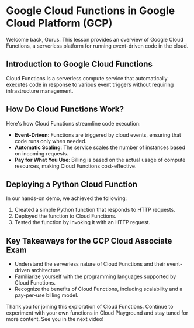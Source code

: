 # Google Cloud Functions in Google Cloud Platform (GCP)

Welcome back, Gurus. This lesson provides an overview of Google Cloud Functions, a serverless platform for running event-driven code in the cloud.

## Introduction to Google Cloud Functions

Cloud Functions is a serverless compute service that automatically executes code in response to various event triggers without requiring infrastructure management.

## How Do Cloud Functions Work?

Here's how Cloud Functions streamline code execution:

- **Event-Driven**: Functions are triggered by cloud events, ensuring that code runs only when needed.
- **Automatic Scaling**: The service scales the number of instances based on incoming requests.
- **Pay for What You Use**: Billing is based on the actual usage of compute resources, making Cloud Functions cost-effective.

## Deploying a Python Cloud Function

In our hands-on demo, we achieved the following:

1. Created a simple Python function that responds to HTTP requests.
2. Deployed the function to Cloud Functions.
3. Tested the function by invoking it with an HTTP request.

## Key Takeaways for the GCP Cloud Associate Exam

- Understand the serverless nature of Cloud Functions and their event-driven architecture.
- Familiarize yourself with the programming languages supported by Cloud Functions.
- Recognize the benefits of Cloud Functions, including scalability and a pay-per-use billing model.

Thank you for joining this exploration of Cloud Functions. Continue to experiment with your own functions in Cloud Playground and stay tuned for more content. See you in the next video!
